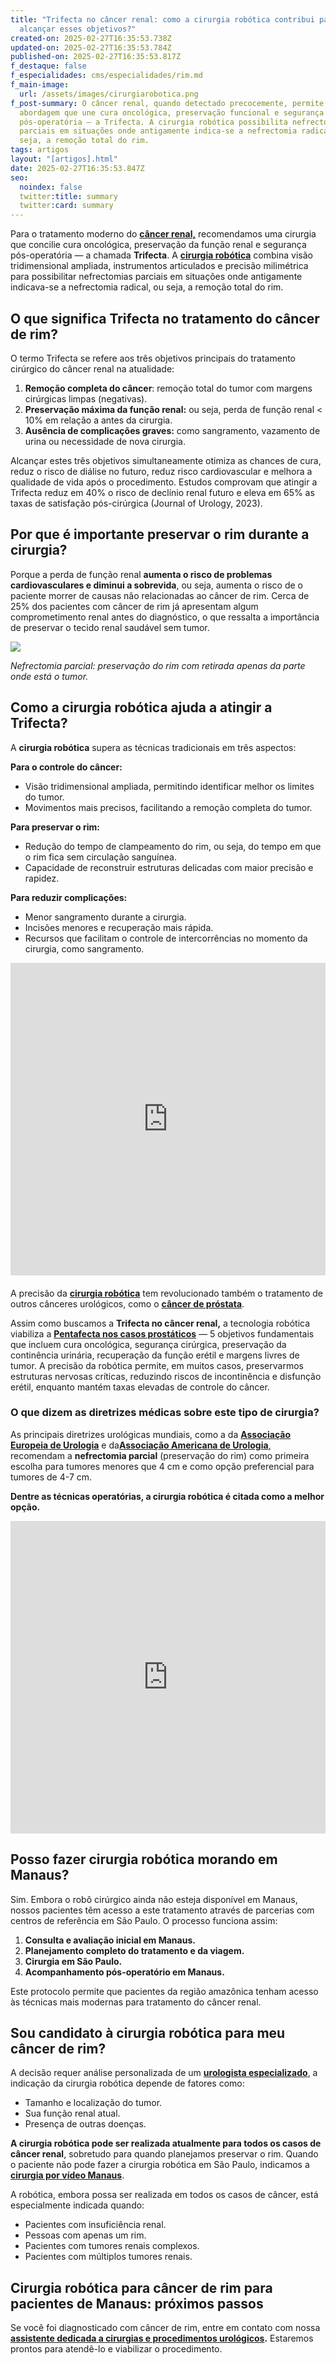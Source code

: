 ```yaml
---
title: "Trifecta no câncer renal: como a cirurgia robótica contribui para
  alcançar esses objetivos?"
created-on: 2025-02-27T16:35:53.738Z
updated-on: 2025-02-27T16:35:53.784Z
published-on: 2025-02-27T16:35:53.817Z
f_destaque: false
f_especialidades: cms/especialidades/rim.md
f_main-image:
  url: /assets/images/cirurgiarobotica.png
f_post-summary: O câncer renal, quando detectado precocemente, permite uma
  abordagem que une cura oncológica, preservação funcional e segurança
  pós-operatória — a Trifecta. A cirurgia robótica possibilita nefrectomias
  parciais em situações onde antigamente indica-se a nefrectomia radical, ou
  seja, a remoção total do rim.
tags: artigos
layout: "[artigos].html"
date: 2025-02-27T16:35:53.847Z
seo:
  noindex: false
  twitter:title: summary
  twitter:card: summary
---
```

Para o tratamento moderno do **[câncer renal,](https://uroconsult.com.br/artigos/c%C3%A2ncer-de-rim-da-crescente-incid%C3%AAncia-%C3%A0-nefrectomia-parcial/)** recomendamos uma cirurgia que concilie cura oncológica, preservação da função renal e segurança pós-operatória — a chamada **Trifecta**. A **[cirurgia robótica](https://uroconsult.com.br/artigos/rob%C3%B3tica-na-cirurgia-de-pr%C3%B3stata-entendendo-as-partes-do-sistema-cir%C3%BArgico/)** combina visão tridimensional ampliada, instrumentos articulados e precisão milimétrica para possibilitar nefrectomias parciais em situações onde antigamente indicava-se a nefrectomia radical, ou seja, a remoção total do rim.

## O que significa Trifecta no tratamento do câncer de rim?

O termo Trifecta se refere aos três objetivos principais do tratamento cirúrgico do câncer renal na atualidade:

1. **Remoção completa do câncer**: remoção total do tumor com margens cirúrgicas limpas (negativas).
2. **Preservação máxima da função renal:** ou seja, perda de função renal < 10% em relação a antes da cirurgia.
3. **Ausência de complicações graves:** como sangramento, vazamento de urina ou necessidade de nova cirurgia.

Alcançar estes três objetivos simultaneamente otimiza as chances de cura, reduz o risco de diálise no futuro, reduz risco cardiovascular e melhora a qualidade de vida após o procedimento. Estudos comprovam que atingir a Trifecta reduz em 40% o risco de declínio renal futuro e eleva em 65% as taxas de satisfação pós-cirúrgica (Journal of Urology, 2023).

## Por que é importante preservar o rim durante a cirurgia?

Porque a perda de função renal **aumenta o risco de problemas cardiovasculares e diminui a  sobrevida**, ou seja, aumenta o risco de o paciente morrer de causas não relacionadas ao câncer de rim. Cerca de 25% dos pacientes com câncer de rim já apresentam algum comprometimento renal antes do diagnóstico, o que ressalta a importância de preservar o tecido renal saudável sem tumor.

![](/assets/images/kidneeyy.png)

*Nefrectomia parcial: preservação do rim com retirada apenas da parte onde está o tumor.*

## Como a cirurgia robótica ajuda a atingir a Trifecta?

A **cirurgia robótica** supera as técnicas tradicionais em três aspectos:

**Para o controle do câncer:**

* Visão tridimensional ampliada, permitindo identificar melhor os limites do tumor.
* Movimentos mais precisos, facilitando a remoção completa do tumor.

**Para preservar o rim:**

* Redução do tempo de clampeamento do rim, ou seja, do tempo em que o rim fica sem circulação sanguínea.
* Capacidade de reconstruir estruturas delicadas com maior precisão e rapidez.

**Para reduzir complicações:**

* Menor sangramento durante a cirurgia.
* Incisões menores e recuperação mais rápida.
* Recursos que facilitam o controle de intercorrências no momento da cirurgia, como sangramento.

<div style="text-align: center; margin-bottom: 20px;">
  <iframe
    width="100%"
    height="500"
    src="https://www.youtube.com/embed/xMK56iSeqQU"
    title="Veja como acontece uma cirurgia robótica #cancerderim #cancerdeprostata #cirurgiarobotica"
    frameborder="0"
    allow="accelerometer; autoplay; clipboard-write; encrypted-media; gyroscope; picture-in-picture; web-share"
    referrerpolicy="strict-origin-when-cross-origin"
    allowfullscreen
    id="responsive-video"
    style="max-width: 800px; margin: 0 auto; display: block;"
  ></iframe>
  <script>
    function adjustIframeHeight() {
      var iframe = document.getElementById('responsive-video');
      if (window.innerWidth < 768) {
        iframe.style.height = '300px'; // Altura para celular
      } else {
        iframe.style.height = '500px'; // Altura para desktop
      }
    }  </script>
</div>

A precisão da **[cirurgia robótica](https://uroconsult.com.br/artigos/o-que-e-uma-prostatectomia-robotica-para-cancer-de-prostata/)** tem revolucionado também o tratamento de outros cânceres urológicos, como o **[câncer de próstata](https://uroconsult.com.br/artigos/cancer-de-prostata-a-importancia-do-diagnostico-precoce/)**. 

Assim como buscamos a **Trifecta no câncer renal,** a tecnologia robótica viabiliza a **[Pentafecta nos casos prostáticos](https://uroconsult.com.br/artigos/os-5-objetivos-da-prostatectomia-para-cancer-de-prostata/)** — 5 objetivos fundamentais que incluem cura oncológica, segurança cirúrgica, preservação da continência urinária, recuperação da função erétil e margens livres de tumor. A precisão  da robótica permite, em muitos casos, preservarmos estruturas nervosas críticas, reduzindo riscos de incontinência e disfunção erétil, enquanto mantém taxas elevadas de controle do câncer.

### O que dizem as diretrizes médicas sobre este tipo de cirurgia?

As principais diretrizes urológicas mundiais, como a da **[Associação Europeia de Urologia](https://uroweb.org/)** e da[**Associação Americana de Urologia**,](https://www.auanet.org/) recomendam a **nefrectomia parcial** (preservação do rim) como primeira escolha para tumores menores que 4 cm e como opção preferencial para tumores de 4-7 cm.

**Dentre as técnicas operatórias, a cirurgia robótica é citada como a melhor opção.**

[](https://www.youtube.com/watch?v=EtSwm4qoiHo)<div style="text-align: center; margin-bottom: 20px;">

  <iframe
    width="100%"
    height="500"
    src="https://www.youtube.com/embed/EtSwm4qoiHo"
    title="Cirurgia Robótica para Câncer de Rim #CirurgiaRobotica #CancerDeRim #UrologistaManaus #Urooncologia"
    frameborder="0"
    allow="accelerometer; autoplay; clipboard-write; encrypted-media; gyroscope; picture-in-picture; web-share"
    referrerpolicy="strict-origin-when-cross-origin"
    allowfullscreen
    id="responsive-video"
    style="max-width: 800px; margin: 0 auto; display: block;"
  ></iframe>
  <script>
    function adjustIframeHeight() {
      var iframe = document.getElementById('responsive-video');
      if (window.innerWidth < 768) {
        iframe.style.height = '300px'; // Altura para celular
      } else {
        iframe.style.height = '500px'; // Altura para desktop
      }
    }  </script>
</div>

## Posso fazer cirurgia robótica morando em Manaus?

Sim. Embora o robô cirúrgico ainda não esteja disponível em Manaus, nossos pacientes têm acesso a este tratamento através de parcerias com centros de referência em São Paulo. O processo funciona assim:

1. **Consulta e avaliação inicial em Manaus.**
2. **Planejamento completo do tratamento e da viagem.**
3. **Cirurgia em São Paulo.**
4. **Acompanhamento pós-operatório em Manaus.**

Este protocolo permite que pacientes da região amazônica tenham acesso às técnicas mais modernas para tratamento do câncer renal.

## Sou candidato à cirurgia robótica para meu câncer de rim?

A decisão requer análise personalizada de um **[urologista especializado](https://uroconsult.com.br/artigos/urologista-em-manaus/)**, a indicação da cirurgia robótica depende de fatores como:

* Tamanho e localização do tumor.
* Sua função renal atual.
* Presença de outras doenças.

**A cirurgia robótica pode ser realizada atualmente para todos os casos de câncer renal**, sobretudo para quando planejamos preservar o rim. Quando o paciente não pode fazer a cirurgia robótica em São Paulo, indicamos a **[cirurgia por vídeo Manaus](https://uroconsult.com.br/artigos/retirada-do-rim-por-laparoscopia-como-e-feita/)**.

A robótica, embora possa ser realizada em todos os casos de câncer, está especialmente indicada quando:

* Pacientes com insuficiência renal.
* Pessoas com apenas um rim.
* Pacientes com tumores renais complexos.
* Pacientes com múltiplos tumores renais.

## Cirurgia robótica para câncer de rim para pacientes de Manaus: próximos passos

Se você foi diagnosticado com câncer de rim, entre em contato com nossa **[assistente dedicada a cirurgias e procedimentos urológicos](https://api.whatsapp.com/send?phone=5592982252490).** Estaremos prontos para atendê-lo e viabilizar o procedimento.
